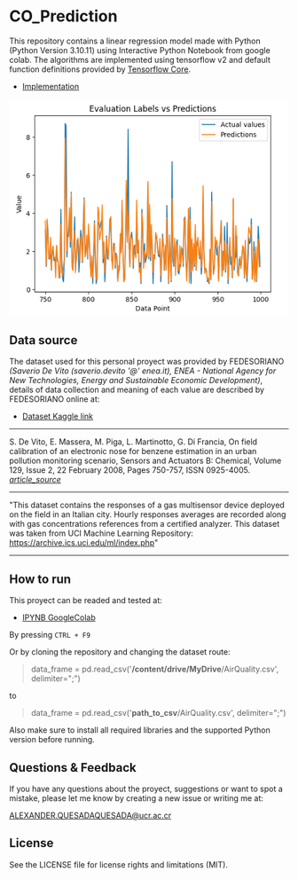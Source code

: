 # CO_Prediction

This repository contains a linear regression model made with Python (Python Version 3.10.11) using Interactive Python Notebook from google colab. The algorithms are implemented using tensorflow v2 and default function definitions provided by [Tensorflow Core](https://www.tensorflow.org/tutorials/estimator/linear?hl=es-419#base_feature_columns).

- [Implementation](src/bayesian_linear_regression.ipynb)
  
![img1](figures/predictions_plot.png)

## Data source

The dataset used for this personal proyect was provided by FEDESORIANO *(Saverio De Vito (saverio.devito '@' enea.it), ENEA - National Agency for New Technologies, Energy and Sustainable Economic Development)*, details of data collection and meaning of each value are described by FEDESORIANO online at:

* [Dataset Kaggle link](https://www.kaggle.com/datasets/fedesoriano/air-quality-data-set)

---

S. De Vito, E. Massera, M. Piga, L. Martinotto, G. Di Francia, On field calibration of an electronic nose for benzene estimation in an urban pollution monitoring scenario, Sensors and Actuators B: Chemical, Volume 129, Issue 2, 22 February 2008, Pages 750-757, ISSN 0925-4005.
[*article_source*](https://www.sciencedirect.com/science/article/abs/pii/S0925400507007691)

---

"This dataset contains the responses of a gas multisensor device deployed on the field in an Italian city. Hourly responses averages are recorded along with gas concentrations references from a certified analyzer. This dataset was taken from UCI Machine Learning Repository: <https://archive.ics.uci.edu/ml/index.php>"

---

## How to run

This proyect can be readed and tested at:

* [IPYNB GoogleColab](https://colab.research.google.com/drive/1XZnmOy06rqYkKzbkRRvsGDITSye5qZ17?usp=sharing)

By pressing ``CTRL + F9``

Or by cloning the repository and changing the dataset route:

> data_frame = pd.read_csv('**/content/drive/MyDrive**/AirQuality.csv', delimiter=";")

to 

> data_frame = pd.read_csv('**path_to_csv**/AirQuality.csv', delimiter=";")

Also make sure to install all required libraries and the supported Python version before running.
## Questions & Feedback

If you have any questions about the proyect, suggestions or want to spot a mistake, please let me know by creating a new issue or writing me at:

<ALEXANDER.QUESADAQUESADA@ucr.ac.cr>

## License

See the LICENSE file for license rights and limitations (MIT).
